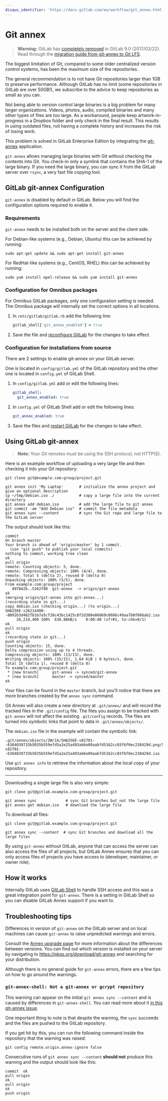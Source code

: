 ```yaml
---
disqus_identifier: 'https://docs.gitlab.com/ee/workflow/git_annex.html'
---
```


# Git annex

> **Warning:** GitLab has [completely
removed][deprecate-annex-issue] in GitLab 9.0 (2017/03/22).
Read through the [migration guide from git-annex to Git LFS][guide].

The biggest limitation of Git, compared to some older centralized version
control systems, has been the maximum size of the repositories.

The general recommendation is to not have Git repositories larger than 1GB to
preserve performance. Although GitLab has no limit (some repositories in GitLab
are over 50GB!), we subscribe to the advice to keep repositories as small as
you can.

Not being able to version control large binaries is a big problem for many
larger organizations.
Videos, photos, audio, compiled binaries and many other types of files are too
large. As a workaround, people keep artwork-in-progress in a Dropbox folder and
only check in the final result. This results in using outdated files, not
having a complete history and increases the risk of losing work.

This problem is solved in GitLab Enterprise Edition by integrating the
[git-annex] application.

`git-annex` allows managing large binaries with Git without checking the
contents into Git.
You check-in only a symlink that contains the SHA-1 of the large binary. If you
need the large binary, you can sync it from the GitLab server over `rsync`, a
very fast file copying tool.

## GitLab git-annex Configuration

`git-annex` is disabled by default in GitLab. Below you will find the
configuration options required to enable it.

### Requirements

`git-annex` needs to be installed both on the server and the client side.

For Debian-like systems (e.g., Debian, Ubuntu) this can be achieved by running:

```
sudo apt-get update && sudo apt-get install git-annex
```

For RedHat-like systems (e.g., CentOS, RHEL) this can be achieved by running:

```
sudo yum install epel-release && sudo yum install git-annex
```

### Configuration for Omnibus packages

For Omnibus GitLab packages, only one configuration setting is needed.
The Omnibus package will internally set the correct options in all locations.

1. In `/etc/gitlab/gitlab.rb` add the following line:

   ```ruby
   gitlab_shell['git_annex_enabled'] = true
   ```

1. Save the file and [reconfigure GitLab][] for the changes to take effect.

### Configuration for installations from source

There are 2 settings to enable git-annex on your GitLab server.

One is located in `config/gitlab.yml` of the GitLab repository and the other
one is located in `config.yml` of GitLab Shell.

1. In `config/gitlab.yml` add or edit the following lines:

   ```yaml
   gitlab_shell:
     git_annex_enabled: true
   ```

1. In `config.yml` of GitLab Shell add or edit the following lines:

   ```yaml
   git_annex_enabled: true
   ```

1. Save the files and [restart GitLab][] for the changes to take effect.

## Using GitLab git-annex

> **Note:**
> Your Git remotes must be using the SSH protocol, not HTTP(S).

Here is an example workflow of uploading a very large file and then checking it
into your Git repository:

```shell
git clone git@example.com:group/project.git

git annex init 'My Laptop'       # initialize the annex project and give an optional description
cp ~/tmp/debian.iso ./           # copy a large file into the current directory
git annex add debian.iso         # add the large file to git annex
git commit -am "Add Debian iso"  # commit the file metadata
git annex sync --content         # sync the Git repo and large file to the GitLab server
```

The output should look like this:

```
commit
On branch master
Your branch is ahead of 'origin/master' by 1 commit.
  (use "git push" to publish your local commits)
nothing to commit, working tree clean
ok
pull origin
remote: Counting objects: 5, done.
remote: Compressing objects: 100% (4/4), done.
remote: Total 5 (delta 2), reused 0 (delta 0)
Unpacking objects: 100% (5/5), done.
From example.com:group/project
   497842b..5162f80  git-annex  -> origin/git-annex
ok
(merging origin/git-annex into git-annex...)
(recording state in git...)
copy debian.iso (checking origin...) (to origin...)
SHA256E-s26214400--8092b3d482fb1b7a5cf28c43bc1425c8f2d380e86869c0686c49aa7b0f086ab2.iso
     26,214,400 100%  638.88kB/s    0:00:40 (xfr#1, to-chk=0/1)
ok
pull origin
ok
(recording state in git...)
push origin
Counting objects: 15, done.
Delta compression using up to 4 threads.
Compressing objects: 100% (13/13), done.
Writing objects: 100% (15/15), 1.64 KiB | 0 bytes/s, done.
Total 15 (delta 1), reused 0 (delta 0)
To example.com:group/project.git
 * [new branch]      git-annex -> synced/git-annex
 * [new branch]      master -> synced/master
ok
```

Your files can be found in the `master` branch, but you'll notice that there
are more branches created by the `annex sync` command.

Git Annex will also create a new directory at `.git/annex/` and will record the
tracked files in the `.git/config` file. The files you assign to be tracked
with `git-annex` will not affect the existing `.git/config` records. The files
are turned into symbolic links that point to data in `.git/annex/objects/`.

The `debian.iso` file in the example will contain the symbolic link:

```
.git/annex/objects/ZW/1k/SHA256E-s82701--6384039733b5035b559efd5a2e25a493ab6e09aabfd5162cc03f6f0ec238429d.png/SHA256E-s82701--6384039733b5035b559efd5a2e25a493ab6e09aabfd5162cc03f6f0ec238429d.iso
```

Use `git annex info` to retrieve the information about the local copy of your
repository.

---

Downloading a single large file is also very simple:

```shell
git clone git@gitlab.example.com:group/project.git

git annex sync             # sync Git branches but not the large file
git annex get debian.iso   # download the large file
```

To download all files:

```shell
git clone git@gitlab.example.com:group/project.git

git annex sync --content  # sync Git branches and download all the large files
```

By using `git-annex` without GitLab, anyone that can access the server can also
access the files of all projects, but GitLab Annex ensures that you can only
access files of projects you have access to (developer, maintainer, or owner role).

## How it works

Internally GitLab uses [GitLab Shell] to handle SSH access and this was a great
integration point for `git-annex`.
There is a setting in GitLab Shell so you can disable GitLab Annex support
if you want to.

## Troubleshooting tips

Differences in version of `git-annex` on the GitLab server and on local machines
can cause `git-annex` to raise unpredicted warnings and errors.

Consult the [Annex upgrade page][annex-upgrade] for more information about
the differences between versions. You can find out which version is installed
on your server by navigating to <https://pkgs.org/download/git-annex> and
searching for your distribution.

Although there is no general guide for `git-annex` errors, there are a few tips
on how to go around the warnings.

### `git-annex-shell: Not a git-annex or gcrypt repository`

This warning can appear on the initial `git annex sync --content` and is caused
by differences in `git-annex-shell`. You can read more about it
[in this git-annex issue][issue].

One important thing to note is that despite the warning, the `sync` succeeds
and the files are pushed to the GitLab repository.

If you get hit by this, you can run the following command inside the repository
that the warning was raised:

```
git config remote.origin.annex-ignore false
```

Consecutive runs of `git annex sync --content` **should not** produce this
warning and the output should look like this:

```
commit  ok
pull origin
ok
pull origin
ok
push origin
```

[annex-upgrade]: https://git-annex.branchable.com/upgrades/
[deprecate-annex-issue]: https://gitlab.com/gitlab-org/gitlab/issues/1648
[git-annex]: https://git-annex.branchable.com/ "git-annex website"
[gitlab shell]: https://gitlab.com/gitlab-org/gitlab-shell "GitLab Shell repository"
[guide]: lfs/migrate_from_git_annex_to_git_lfs.html
[issue]: https://git-annex.branchable.com/forum/Error_from_git-annex-shell_on_creation_of_gcrypt_special_remote/ "git-annex issue"
[reconfigure GitLab]: restart_gitlab.md#omnibus-gitlab-reconfigure
[restart GitLab]: restart_gitlab.md#installations-from-source
